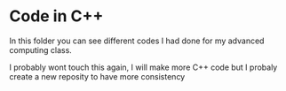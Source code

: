# Code in C++ 

In this folder you can see different codes I had done for my advanced computing class.

I probably wont touch this again, I will make more C++ code but I probaly create a new reposity to have more consistency